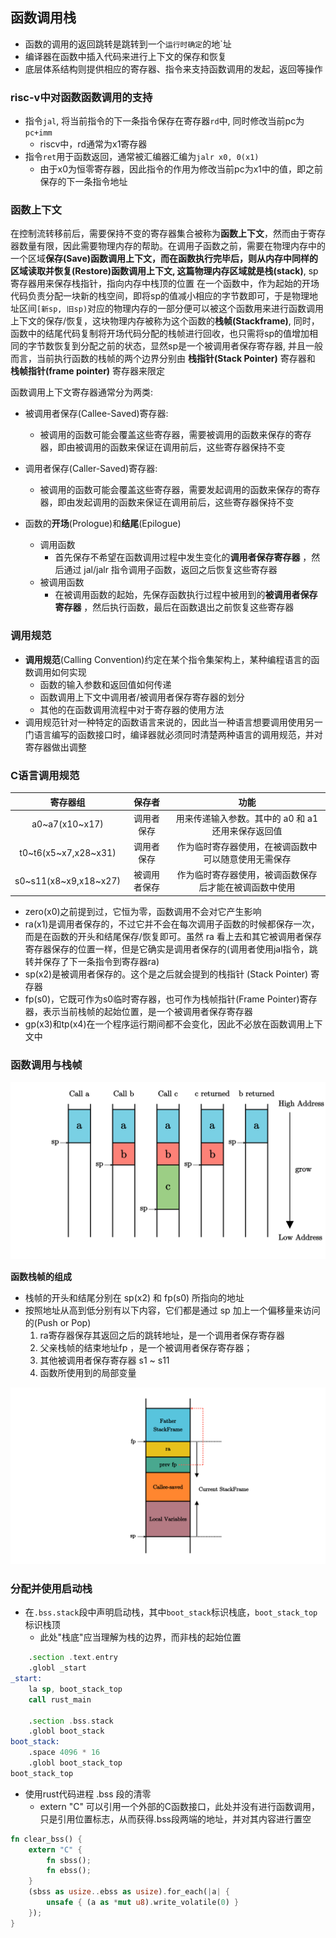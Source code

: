 ## 函数调用栈

- 函数的调用的返回跳转是跳转到一个`运行时确定`的地`址
- 编译器在函数中插入代码来进行上下文的保存和恢复
- 底层体系结构则提供相应的寄存器、指令来支持函数调用的发起，返回等操作

### risc-v中对函数函数调用的支持

- 指令`jal`, 将当前指令的下一条指令保存在寄存器`rd`中, 同时修改当前pc为`pc+imm`
  - riscv中，rd通常为x1寄存器
- 指令`ret`用于函数返回，通常被汇编器汇编为`jalr x0, 0(x1)`
  - 由于x0为恒零寄存器，因此指令的作用为修改当前pc为x1中的值，即之前保存的下一条指令地址

### 函数上下文

在控制流转移前后，需要保持不变的寄存器集合被称为**函数上下文**，然而由于寄存器数量有限，因此需要物理内存的帮助。在调用子函数之前，需要在物理内存中的一个区域**保存(Save)**函数调用上下文，而在函数执行完毕后，则从内存中同样的区域读取并**恢复(Restore)**函数调用上下文, 这篇物理内存区域就是**栈(stack)**, sp寄存器用来保存栈指针，指向内存中栈顶的位置
在一个函数中，作为起始的开场代码负责分配一块新的栈空间，即将sp的值减小相应的字节数即可，于是物理地址区间`[新sp, 旧sp)`对应的物理内存的一部分便可以被这个函数用来进行函数调用上下文的保存/恢复，这块物理内存被称为这个函数的**栈帧(Stackframe)**, 同时，函数中的结尾代码复制将开场代码分配的栈帧进行回收，也只需将sp的值增加相同的字节数恢复到分配之前的状态，显然sp是一个被调用者保存寄存器, 并且一般而言，当前执行函数的栈帧的两个边界分别由 **栈指针(Stack Pointer)** 寄存器和 **栈帧指针(frame pointer)** 寄存器来限定

函数调用上下文寄存器通常分为两类: 
- 被调用者保存(Callee-Saved)寄存器:  
  - 被调用的函数可能会覆盖这些寄存器，需要被调用的函数来保存的寄存器，即由被调用的函数来保证在调用前后，这些寄存器保持不变
- 调用者保存(Caller-Saved)寄存器:
  - 被调用的函数可能会覆盖这些寄存器，需要发起调用的函数来保存的寄存器，即由发起调用的函数来保证在调用前后，这些寄存器保持不变

 - 函数的**开场**(Prologue)和**结尾**(Epilogue)
   - 调用函数
     - 首先保存不希望在函数调用过程中发生变化的**调用者保存寄存器** ，然后通过 jal/jalr 指令调用子函数，返回之后恢复这些寄存器
   - 被调用函数
     - 在被调用函数的起始，先保存函数执行过程中被用到的**被调用者保存寄存器** ，然后执行函数，最后在函数退出之前恢复这些寄存器

### 调用规范

- **调用规范**(Calling Convention)约定在某个指令集架构上，某种编程语言的函数调用如何实现
  - 函数的输入参数和返回值如何传递
  - 函数调用上下文中调用者/被调用者保存寄存器的划分
  - 其他的在函数调用流程中对于寄存器的使用方法
- 调用规范针对一种特定的函数语言来说的，因此当一种语言想要调用使用另一门语言编写的函数接口时，编译器就必须同时清楚两种语言的调用规范，并对寄存器做出调整

### C语言调用规范

|       寄存器组        |    保存者    |                          功能                          |
| :-------------------: | :----------: | :----------------------------------------------------: |
|    a0~a7(x10~x17)     |  调用者保存  |   用来传递输入参数。其中的 a0 和 a1 还用来保存返回值   |
| t0~t6(x5~x7,x28~x31)  |  调用者保存  |  作为临时寄存器使用，在被调函数中可以随意使用无需保存  |
| s0~s11(x8~x9,x18~x27) | 被调用者保存 | 作为临时寄存器使用，被调函数保存后才能在被调函数中使用 |

- zero(x0)之前提到过，它恒为零，函数调用不会对它产生影响
- ra(x1)是调用者保存的，不过它并不会在每次调用子函数的时候都保存一次，而是在函数的开头和结尾保存/恢复即可。虽然 ra 看上去和其它被调用者保存寄存器保存的位置一样，但是它确实是调用者保存的(调用者使用jal指令，跳转并保存了下一条指令到寄存器ra)
- sp(x2)是被调用者保存的。这个是之后就会提到的栈指针 (Stack Pointer) 寄存器
- fp(s0)，它既可作为s0临时寄存器，也可作为栈帧指针(Frame Pointer)寄存器，表示当前栈帧的起始位置，是一个被调用者保存寄存器
- gp(x3)和tp(x4)在一个程序运行期间都不会变化，因此不必放在函数调用上下文中


### 函数调用与栈帧

![](./img/2022-08-27-17-12-11.png)

**函数栈帧的组成**

- 栈帧的开头和结尾分别在 sp(x2) 和 fp(s0) 所指向的地址
- 按照地址从高到低分别有以下内容，它们都是通过 sp 加上一个偏移量来访问的(Push or Pop)
  1. ra寄存器保存其返回之后的跳转地址，是一个调用者保存寄存器
  2. 父亲栈帧的结束地址fp ，是一个被调用者保存寄存器；
  3. 其他被调用者保存寄存器 s1 ~ s11
  4. 函数所使用到的局部变量

![](./img/2022-08-27-17-12-17.png)

### 分配并使用启动栈

- 在`.bss.stack`段中声明启动栈，其中`boot_stack`标识栈底，`boot_stack_top`标识栈顶
  - 此处"栈底"应当理解为栈的边界，而非栈的起始位置

```asm
    .section .text.entry
    .globl _start
_start:
    la sp, boot_stack_top
    call rust_main

    .section .bss.stack
    .globl boot_stack
boot_stack:
    .space 4096 * 16
    .globl boot_stack_top
boot_stack_top
```

- 使用rust代码进程 .bss 段的清零
  - extern "C" 可以引用一个外部的C函数接口，此处并没有进行函数调用，只是引用位置标志，从而获得.bss段两端的地址，并对其内容进行置空

```rust
fn clear_bss() {
    extern "C" {
        fn sbss();
        fn ebss();
    }
    (sbss as usize..ebss as usize).for_each(|a| {
        unsafe { (a as *mut u8).write_volatile(0) }
    });
}
```